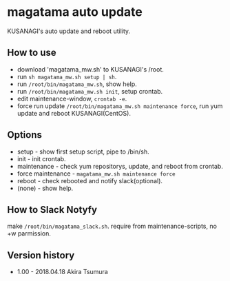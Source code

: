 # magatama auto update
KUSANAGI's auto update and reboot utility.

## How to use
- download 'magatama_mw.sh' to KUSANAGI's /root.
- run `sh magatama_mw.sh setup | sh`.
- run `/root/bin/magatama_mw.sh`, show help.
- run `/root/bin/magatama_mw.sh init`, setup crontab.
- edit maintenance-window, `crontab -e`.
- force run update `/root/bin/magatama_mw.sh maintenance force`, run yum update and reboot KUSANAGI(CentOS).

## Options
- setup - show first setup script, pipe to /bin/sh.
- init - init crontab.
- maintenance - check yum repositorys, update, and reboot from crontab. 
- force maintenance - `magatama_mw.sh maintenance force`
- reboot - check rebooted and notify slack(optional).
- (none) - show help.

## How to Slack Notyfy
make `/root/bin/magatama_slack.sh`.
require from maintenance-scripts, no +w parmission.

## Version history
- 1.00 - 2018.04.18 Akira Tsumura

